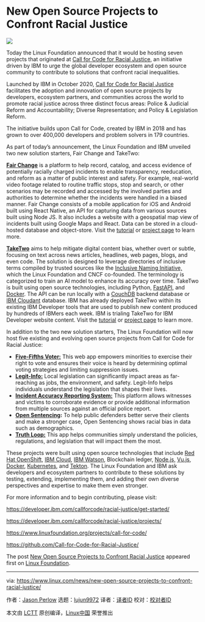 [#]: collector: (lujun9972)
[#]: translator: ( )
[#]: reviewer: ( )
[#]: publisher: ( )
[#]: url: ( )
[#]: subject: (New Open Source Projects to Confront Racial Justice)
[#]: via: (https://www.linux.com/news/new-open-source-projects-to-confront-racial-justice/)
[#]: author: (Jason Perlow https://www.linuxfoundation.org/en/blog/new-open-source-projects-to-confront-racial-justice/)

New Open Source Projects to Confront Racial Justice
======

![][1]

Today the Linux Foundation announced that it would be hosting seven projects that originated at [Call for Code for Racial Justice][2], an initiative driven by IBM to urge the global developer ecosystem and open source community to contribute to solutions that confront racial inequalities.

Launched by IBM in October 2020, [Call for Code for Racial Justice][2] facilitates the adoption and innovation of open source projects by developers, ecosystem partners, and communities across the world to promote racial justice across three distinct focus areas: Police &amp; Judicial Reform and Accountability; Diverse Representation; and Policy &amp; Legislation Reform.

The initiative builds upon Call for Code, created by IBM in 2018 and has grown to over 400,000 developers and problem solvers in 179 countries.

As part of today’s announcement, the Linux Foundation and IBM unveiled two new solution starters, Fair Change and TakeTwo:

**[Fair Change][3]** is a platform to help record, catalog, and access evidence of potentially racially charged incidents to enable transparency, reeducation, and reform as a matter of public interest and safety. For example, real-world video footage related to routine traffic stops, stop and search, or other scenarios may be recorded and accessed by the involved parties and authorities to determine whether the incidents were handled in a biased manner. Fair Change consists of a mobile application for iOS and Android built using React Native, an API for capturing data from various sources built using Node JS. It also includes a website with a geospatial map view of incidents built using Google Maps and React. Data can be stored in a cloud-hosted database and object-store. Visit the [tutorial][4] or [project page][3] to learn more.

**[TakeTwo][5]** aims to help mitigate digital content bias, whether overt or subtle, focusing on text across news articles, headlines, web pages, blogs, and even code. The solution is designed to leverage directories of inclusive terms compiled by trusted sources like the [Inclusive Naming Initiative,][6] which the Linux Foundation and CNCF co-founded. The terminology is categorized to train an AI model to enhance its accuracy over time. TakeTwo is built using open source technologies, including Python, [FastAPI][7], and [Docker][8]. The API can be run locally with a [CouchDB][9] backend database or [IBM Cloudant][10] database. IBM has already deployed TakeTwo within its existing IBM Developer tools that are used to publish new content produced by hundreds of IBMers each week. IBM is trialing TakeTwo for IBM Developer website content. Visit the [tutorial][11] or [project page][5] to learn more.

In addition to the two new solution starters, The Linux Foundation will now host five existing and evolving open source projects from Call for Code for Racial Justice:

  * [**Five-Fifths Voter:**][12] This web app empowers minorities to exercise their right to vote and ensures their voice is heard by determining optimal voting strategies and limiting suppression issues.
  * [**Legit-Info:**][13] Local legislation can significantly impact areas as far-reaching as jobs, the environment, and safety. Legit-Info helps individuals understand the legislation that shapes their lives.
  * [**Incident Accuracy Reporting System:**][14] This platform allows witnesses and victims to corroborate evidence or provide additional information from multiple sources against an official police report.
  * [**Open Sentencing**][15]**:** To help public defenders better serve their clients and make a stronger case, Open Sentencing shows racial bias in data such as demographics.
  * [**Truth Loop:**][16] This app helps communities simply understand the policies, regulations, and legislation that will impact them the most.



These projects were built using open source technologies that include [Red Hat OpenShift][17], [IBM Cloud][18], [IBM Watson][19], Blockchain ledger, [Node.js,][20] [Vu.js][21], [Docker][8], [Kubernetes][22], and [Tekton][23]. The Linux Foundation and IBM ask developers and ecosystem partners to contribute to these solutions by testing, extending, implementing them, and adding their own diverse perspectives and expertise to make them even stronger.

For more information and to begin contributing, please visit:

<https://developer.ibm.com/callforcode/racial-justice/get-started/>

<https://developer.ibm.com/callforcode/racial-justice/projects/>

<https://www.linuxfoundation.org/projects/call-for-code/>

<https://github.com/Call-for-Code-for-Racial-Justice/>

The post [New Open Source Projects to Confront Racial Justice][24] appeared first on [Linux Foundation][25].

--------------------------------------------------------------------------------

via: https://www.linux.com/news/new-open-source-projects-to-confront-racial-justice/

作者：[Jason Perlow][a]
选题：[lujun9972][b]
译者：[译者ID](https://github.com/译者ID)
校对：[校对者ID](https://github.com/校对者ID)

本文由 [LCTT](https://github.com/LCTT/TranslateProject) 原创编译，[Linux中国](https://linux.cn/) 荣誉推出

[a]: https://www.linuxfoundation.org/en/blog/new-open-source-projects-to-confront-racial-justice/
[b]: https://github.com/lujun9972
[1]: https://www.linux.com/wp-content/uploads/2021/02/feat_021921_frj_50.jpg
[2]: https://developer.ibm.com/callforcode/racial-justice/
[3]: https://github.com/Call-for-Code-for-Racial-Justice/fairchange
[4]: https://developer.ibm.com/tutorials/fair-change
[5]: https://github.com/Call-for-Code-for-Racial-Justice/TakeTwo
[6]: https://inclusivenaming.org/
[7]: https://fastapi.tiangolo.com/
[8]: https://www.docker.com/
[9]: https://couchdb.apache.org/
[10]: https://www.ibm.com/uk-en/cloud/cloudant
[11]: https://developer.ibm.com/tutorials/take-two/
[12]: https://github.com/Call-for-Code-for-Racial-Justice/Five-Fifths-Voter
[13]: https://github.com/Call-for-Code-for-Racial-Justice/Legit-Info/blob/main/README.md
[14]: https://github.com/Call-for-Code-for-Racial-Justice/Incident-Accuracy-Reporting-System
[15]: https://github.com/Call-for-Code-for-Racial-Justice/Open-Sentencing/
[16]: https://github.com/Call-for-Code-for-Racial-Justice/Truth-Loop
[17]: https://www.openshift.com/
[18]: https://www.ibm.com/cloud
[19]: https://www.ibm.com/watson
[20]: https://nodejs.org/
[21]: https://vuejs.org/
[22]: https://kubernetes.io/
[23]: https://www.tekton.com/
[24]: https://www.linuxfoundation.org/en/blog/new-open-source-projects-to-confront-racial-justice/
[25]: https://www.linuxfoundation.org/
